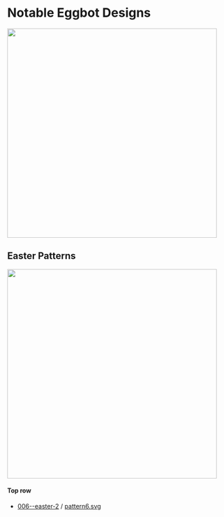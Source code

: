 # Notable Eggbot Designs

<img src="https://github.com/pbauermeister/DIY/blob/master/eggbot/photos/eggbot.jpg?raw=true" width="480">

## Easter Patterns

<img src="https://github.com/pbauermeister/DIY/blob/master/eggbot/photos/easter3.jpg?raw=true" width="480">

#### Top row
- [006--easter-2](006--easter-2/) / [pattern6.svg](006--easter-2/pattern6.svg)


